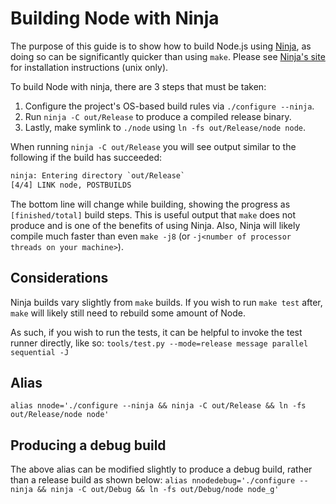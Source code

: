 # Building Node with Ninja

The purpose of this guide is to show how to build Node.js using [Ninja][], as doing so can be significantly quicker than using `make`. Please see [Ninja's site][Ninja] for installation instructions (unix only).

To build Node with ninja, there are 3 steps that must be taken:

1. Configure the project's OS-based build rules via `./configure --ninja`.
2. Run `ninja -C out/Release` to produce a compiled release binary.
3. Lastly, make symlink to `./node` using `ln -fs out/Release/node node`.

When running `ninja -C out/Release` you will see output similar to the following if the build has succeeded:
```txt
ninja: Entering directory `out/Release`
[4/4] LINK node, POSTBUILDS
```

The bottom line will change while building, showing the progress as `[finished/total]` build steps.
This is useful output that `make` does not produce and is one of the benefits of using Ninja.
Also, Ninja will likely compile much faster than even `make -j8` (or `-j<number of processor threads on your machine>`).

## Considerations

Ninja builds vary slightly from `make` builds. If you wish to run `make test` after, `make` will likely still need to rebuild some amount of Node.

As such, if you wish to run the tests, it can be helpful to invoke the test runner directly, like so:
`tools/test.py --mode=release message parallel sequential -J`

## Alias

`alias nnode='./configure --ninja && ninja -C out/Release && ln -fs out/Release/node node'`

## Producing a debug build

The above alias can be modified slightly to produce a debug build, rather than a release build as shown below:
`alias nnodedebug='./configure --ninja && ninja -C out/Debug && ln -fs out/Debug/node node_g'`


[Ninja]: https://ninja-build.org/
